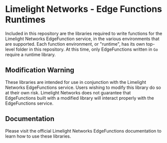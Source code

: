# Limelight Networks - Edge Functions Runtimes

Included in this repository are the libraries required to write functions for the Limelight Networks EdgeFunction service, in the various environments that are supported. Each function environment, or "runtime", has its own top-level folder in this repository. At this time, only EdgeFunctions written in `Go` require a runtime library.

## Modification Warning

These libraries are intended for use in conjunction with the Limelight Networks EdgeFunctions service. Users wishing to modify this library do so at their own risk. Limelight Networks does not guarantee that EdgeFunctions built with a modified library will interact properly with the EdgeFunctions service.

## Documentation

Please visit the official Limelight Networks EdgeFunctions documentation to learn how to use these libraries.
